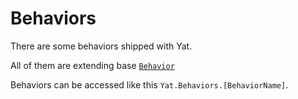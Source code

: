 # Behaviors
There are some behaviors shipped with Yat.

All of them are extending base [`Behavior`](/src/behaviors/behavior.js)

Behaviors can be accessed like this `Yat.Behaviors.[BehaviorName]`.
